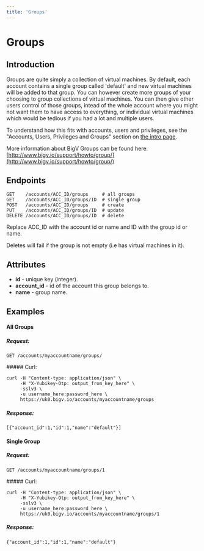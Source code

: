 ```yaml
---
title: 'Groups'
---
```


# Groups


## Introduction

Groups are quite simply a collection of virtual machines. By default, each account contains a single group called 'default' and new virtual machines will be added to that group. You can however create more groups of your choosing to group collections of virtual machines. You can then give other users control of those groups, intead of the whole account where you might not want them to have access to everything, or individual virtual machines which would be tedious if you had a lot and multiple users.

To understand how this fits with accounts, users and privileges, see the "Accounts, Users, Privileges and Groups" section on [the intro page](/notes/intro).

More information about BigV Groups can be found here: [http://www.bigv.io/support/howto/group/](http://www.bigv.io/support/howto/group/)


## Endpoints

    GET    /accounts/ACC_ID/groups     # all groups
    GET    /accounts/ACC_ID/groups/ID  # single group
    POST   /accounts/ACC_ID/groups     # create
    PUT    /accounts/ACC_ID/groups/ID  # update
    DELETE /accounts/ACC_ID/groups/ID  # delete

Replace ACC_ID with the account id or name and ID with the group id or name.

Deletes will fail if the group is not empty (i.e has virtual machines in it).


## Attributes

* **id** - unique key (integer).
* **account_id** - id of the account this group belongs to.
* **name** - group name.


## Examples

#### All Groups

##### Request:

    GET /accounts/myaccountname/groups/

##### Curl:

    curl -H "Content-type: application/json" \
         -H "X-Yubikey-Otp: output_from_key_here" \
         -sslv3 \
         -u username_here:password_here \
         https://uk0.bigv.io/accounts/myaccountname/groups

##### Response:

    [{"account_id":1,"id":1,"name":"default"}]


#### Single Group

##### Request:

    GET /accounts/myaccountname/groups/1

##### Curl:

    curl -H "Content-type: application/json" \
         -H "X-Yubikey-Otp: output_from_key_here" \
         -sslv3 \
         -u username_here:password_here \
         https://uk0.bigv.io/accounts/myaccountname/groups/1

##### Response:

    {"account_id":1,"id":1,"name":"default"}

